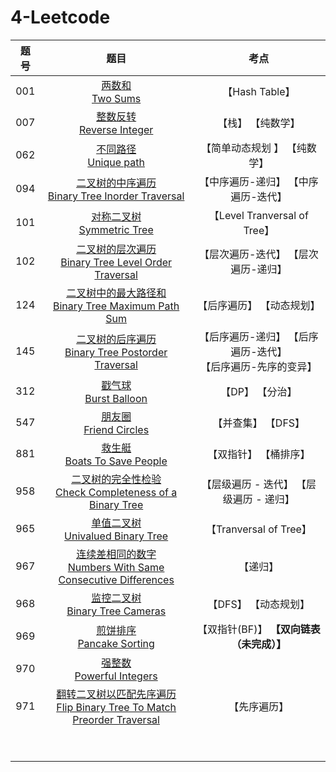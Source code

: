 # 4-Leetcode

| 题号 |                             题目                             |                             考点                             |
| :--: | :----------------------------------------------------------: | :----------------------------------------------------------: |
| 001  |               [两数和<br>Two Sums](doc/001.md)               |                        【Hash Table】                        |
| 007  |          [整数反转<br/>Reverse Integer](doc/007.md)          |                      【栈】 【纯数学】                       |
| 062  |            [不同路径<br>Unique path](doc/062.md)             |                 【简单动态规划 】 【纯数学】                 |
| 094  | [二叉树的中序遍历<br/>Binary Tree Inorder Traversal](doc/094.md) |             【中序遍历-递归】 【中序遍历-迭代】              |
| 101  |          [对称二叉树<br>Symmetric Tree](doc/101.md)          |                 【Level Tranversal of Tree】                 |
| 102  | [二叉树的层次遍历<br>Binary Tree Level Order Traversal](doc/102.md) |             【层次遍历-迭代】 【层次遍历-递归】              |
| 124  | [二叉树中的最大路径和<br>Binary Tree Maximum Path Sum](doc/124.md) |                  【后序遍历】 【动态规划】                   |
| 145  | [二叉树的后序遍历<br>Binary Tree Postorder Traversal](doc/145.md) | 【后序遍历-递归】 【后序遍历-迭代】<br>【后序遍历-先序的变异】 |
| 312  |            [戳气球<br>Burst Balloon](doc/312.md)             |                       【DP】 【分治】                        |
| 547  |            [朋友圈<br>Friend Circles](doc/547.md)            |                      【并查集】 【DFS】                      |
| 881  |         [救生艇<br>Boats To Save People](doc/881.md)         |                    【双指针】 【桶排序】                     |
| 958  | [二叉树的完全性检验<br/>Check Completeness of a Binary Tree](doc/958.md) |           【层级遍历 - 迭代】 【层级遍历 - 递归】            |
| 965  |      [单值二叉树<br>Univalued Binary Tree](doc/965.md)       |                    【Tranversal of Tree】                    |
| 967  | [连续差相同的数字<br>Numbers With Same Consecutive Differences](doc/967.md) |                           【递归】                           |
| 968  |       [监控二叉树<br>Binary Tree Cameras](doc/968.md)        |                     【DFS】 【动态规划】                     |
| 969  |          [煎饼排序<br/>Pancake Sorting](doc/969.md)          |          【双指针(BF)】 **【双向链表（未完成）】**           |
| 970  |          [强整数<br>Powerful Integers](doc/970.md)           |                                                              |
| 971  | [翻转二叉树以匹配先序遍历<br>Flip Binary Tree To Match Preorder Traversal](doc/971.md) |                         【先序遍历】                         |
|      |                       [<br>](doc/.md)                        |                                                              |
|      |                       [<br>](doc/.md)                        |                                                              |

